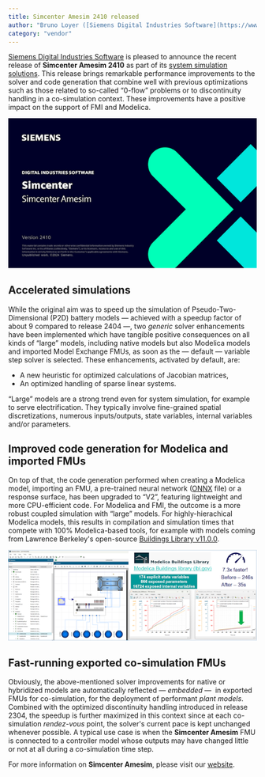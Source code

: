 ```yaml
---
title: Simcenter Amesim 2410 released
author: "Bruno Loyer ([Siemens Digital Industries Software](https://www.sw.siemens.com/ ))"
category: "vendor"
---
```

[Siemens Digital Industries Software](https://www.sw.siemens.com/ ) is pleased to announce the recent release of **Simcenter&nbsp;Amesim&nbsp;2410** as part of its [system simulation solutions]( https://blogs.sw.siemens.com/simcenter/whats-new-in-simcenter-systems-simulation-2410/). This release brings remarkable performance improvements to the solver and code generation that combine well with previous optimizations such as those related to so-called &ldquo;0-flow&rdquo; problems or to discontinuity handling in a co-simulation context. These improvements have a positive impact on the support of FMI and Modelica.

![](amesim_banner_2410.png)

## Accelerated simulations
While the original aim was to speed up the simulation of Pseudo-Two-Dimensional (P2D) battery models 
&mdash;&nbsp;achieved with a speedup factor of about&nbsp;9 compared to release 2404&nbsp;&mdash;, two *generic* solver enhancements 
have been implemented which have tangible positive consequences on all kinds of &ldquo;large&rdquo; 
models, including native models but also Modelica models and imported Model Exchange FMUs, as soon as the &mdash;&nbsp;default&nbsp;&mdash; variable step solver is selected. These enhancements, activated by default, are:

* A new heuristic for optimized calculations of Jacobian matrices,
* An optimized handling of sparse linear systems.

&ldquo;Large&rdquo; models are a strong trend even for system simulation, for example to serve electrification. They typically involve fine-grained spatial discretizations, numerous inputs/outputs, state variables, internal variables and/or parameters. 

## Improved code generation for Modelica and imported FMUs
On top of that, the code generation performed when creating a Modelica 
model, importing an FMU, a pre-trained neural network ([ONNX](https://onnx.ai/ ) file) or a response surface, 
has been upgraded to &ldquo;V2&rdquo;, featuring lightweight and more CPU-efficient code. 
For Modelica and FMI, the 
outcome is a more robust coupled simulation with &ldquo;large&rdquo; models. For highly-hierachical Modelica
models, this results in compilation and simulation times that compete with 100% Modelica-based tools,
for example with models coming from Lawrence Berkeley's open-source [Buildings Library v11.0.0](https://simulationresearch.lbl.gov/modelica/ ). 

![](amesim_modelica_2410.png)

## Fast-running exported co-simulation FMUs
Obviously, the above-mentioned solver improvements for native or hybridized models are automatically reflected&nbsp;&mdash;&nbsp;*embedded*&nbsp;&mdash;&nbsp; in exported FMUs for co-simulation, for the deployment of performant *plant models*. Combined with the optimized discontinuity handling introduced in release 2304, the speedup is further maximized in this context since at each co-simulation *rendez-vous* point, the solver's current pace is kept unchanged whenever possible. A typical use case is when the **Simcenter&nbsp;Amesim** FMU is connected to a controller model whose outputs may have changed little or not at all during a co-simulation time step. 

For more information on **Simcenter&nbsp;Amesim**, please visit our [website](https://www.plm.automation.siemens.com/global/en/products/simcenter/simcenter-amesim.html ).
